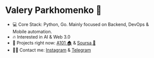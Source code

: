 # Valery Parkhomenko 👋
- 💻 Core Stack: Python, Go. Mainly focused on Backend, DevOps & Mobile automation.
- 🔥 Interested in AI & Web 3.0
- 🦄 Projects right now: [A101 🏠](https://a101.ru) & [Soursa 🧠](https://soursa.io)
- 👨‍💻 Contact me: [Instagram](https://www.instagram.com/valery.parkhomenko) & [Telegram](https://t.me/valeryparkhomenko)

